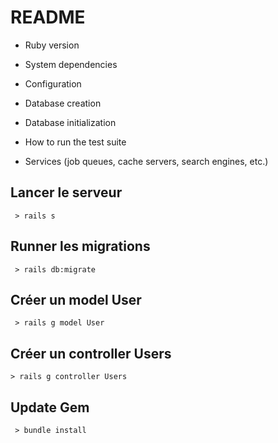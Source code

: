 # README


* Ruby version

* System dependencies

* Configuration

* Database creation

* Database initialization

* How to run the test suite

* Services (job queues, cache servers, search engines, etc.)


## Lancer le serveur

`` > rails s``

## Runner les migrations

`` > rails db:migrate``

## Créer un model User

`` > rails g model User``

## Créer un controller Users

`` > rails g controller Users ``

## Update Gem

`` > bundle install``

